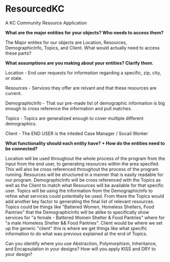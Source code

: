 # ResourcedKC
 A KC Community Resource Application

**What are the major entities for your objects? Who needs to access them?**

 The Major entites for our objects are Location, Resources, DemographicInfo, Topics, and Client. What would actually need to access these parts? 

**What assumptions are you making about your entities? Clarify them.**

Location - End user requests for information regarding a specific, zip, city, or state.

Resources - Services they offer are relvant and that these resources are current.

DemographicInfo - That our pre-made list of demographic information is big enough to cross reference the information and pull matches.

Topics - Topics are generalized enough to cover multiple different demographics.

Client - The END USER is the inteded Case Manager / Socail Worker



**What functionality should each entity have? + How do the entities need to be connected?**

Location will be used throughout the whole process of the program from the input from the end user, to generating resources within the area specifed. This will also be cross referenced throughout the process of the program running. Resources will be structured in a manner that is easily readable for our program. DemographicInfo will be cross referenced with the Topics as well as the Client to match what Resources will be available for that specific user. Topics will be using the information from the DemographicInfo to refine what services could potentially be used. From there the Topics would add another key factor to generating the final list of relevant resources. Topics could be things like "Battered Women, Homeless Shelters, Food Pantries" that the DemographicInfo will be ablke to specifically show services for "a female - Battered Women Shelter & Food Pantries" where for "a male Homeless Shelter && Food Pantries". Client would be where we set up the generic "client" this is where we get things like what specific information to do what was previous explained at the end of Topics.



Can you identify where you use Abstraction, Polymorphism, Inheritance, and Encapsulation in your designs?
How will you apply KISS and DRY to your design?